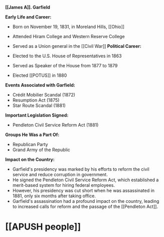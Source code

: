 **[[James A]]. Garfield**

**Early Life and Career:**

* Born on November 19, 1831, in Moreland Hills, [[Ohio]]
* Attended Hiram College and Western Reserve College
* Served as a Union general in the [[Civil War]] 
**Political Career:**

* Elected to the U.S. House of Representatives in 1863
* Served as Speaker of the House from 1877 to 1879
* Elected [[POTUS]] in 1880

**Events Associated with Garfield:**

* Crédit Mobilier Scandal (1872)
* Resumption Act (1875)
* Star Route Scandal (1881)

**Important Legislation Signed:**

* Pendleton Civil Service Reform Act (1881)

**Groups He Was a Part Of:**

* Republican Party
* Grand Army of the Republic

**Impact on the Country:**

* Garfield's presidency was marked by his efforts to reform the civil service and reduce corruption in government.
* He signed the Pendleton Civil Service Reform Act, which established a merit-based system for hiring federal employees.
* However, his presidency was cut short when he was assassinated in 1881, only six months after taking office.
* Garfield's assassination had a profound impact on the country, leading to increased calls for reform and the passage of the [[Pendleton Act]].
# [[APUSH people]]